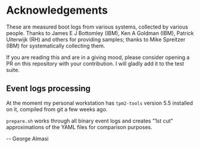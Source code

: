 Acknowledgements
==

These are measured boot logs from various systems, collected by
various people. Thanks to James E J Bottomley (IBM), Ken A Goldman
(IBM), Patrick Uiterwijk (RH) and others for providing samples; thanks
to Mike Spreitzer (IBM) for systematically collecting them.

If you are reading this and are in a giving mood, please consider
opening a PR on this repository with your contribution. I will gladly
add it to the test suite.

Event logs processing
--

At the moment my personal workstation has `tpm2-tools` version 5.5
installed on it, compiled from git a few weeks ago.

`prepare.sh` works through all binary event logs and creates "1st cut"
approximations of the YAML files for comparison purposes.

-- George Almasi


